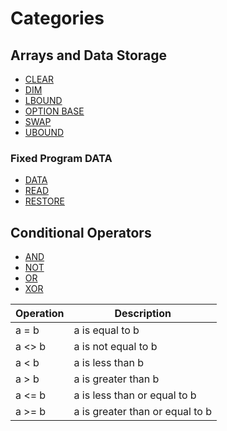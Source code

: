 # Categories

## Arrays and Data Storage

* [CLEAR](CLEAR)
* [DIM](DIM)
* [LBOUND](LBOUND)
* [OPTION BASE](OPTION-BASE)
* [SWAP](SWAP)
* [UBOUND](UBOUND)

### Fixed Program DATA

* [DATA](DATA)
* [READ](READ)
* [RESTORE](RESTORE)

## Conditional Operators

* [AND](AND)
* [NOT](NOT)
* [OR](OR)
* [XOR](XOR)

| Operation | Description                      |
|-----------|----------------------------------|
|  a = b    | a is equal to b                  |
|  a <> b   | a is not equal to b              |
|  a < b    | a is less than b                 |
|  a > b    | a is greater than b              |
|  a <= b   | a is less than or equal to b     |
|  a >= b   | a is greater than or equal to b  |
